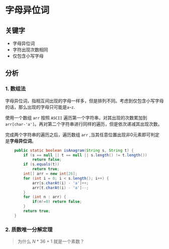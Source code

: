 # 字母异位词

## 关键字

- 字母异位词
- 字符出现次数相同
- 仅包含小写字母

## 分析

### 1. 数组法

字母异位词，指相互间出现的字母一样多，但是排列不同。考虑到仅包含小写字母的话，那么出现的字母只可能是`a~z`.

使用一个数组 `arr` 按照 `ASCII` 遍历第一个字符串，对其出现的次数累加到 `arr[char-'a']`。再对第二个字符串进行同样的遍历，但是依次递减其出现次数。

完成两个字符串的遍历之后，遍历数组 `arr` ,当其任意位置出现非0元素即可判定是**字母异位词**。

```Java
    public static boolean isAnagram(String s, String t) {
        if (s == null || t == null || s.length() != t.length())
            return false;
        if (s.equals(t))
            return true;
        int[] arr = new int[26];
        for (int i = 0; i < s.length(); i++) {
            arr[s.charAt(i) - 'a']++;
            arr[t.charAt(i) - 'a']--;
        }
        for (int n : arr) {
            if(n!=0) return false;
        }
        return true;
    }
```

### 2. 质数唯一分解定理

> 为什么 $N*36+1$ 就是一个素数？
